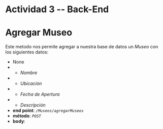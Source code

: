 # Actividad 3 -- Back-End

# **Agregar Museo** 
Este metodo nos permite agregar a nuestra base de datos un *Museo* con los siguientes datos:
  * None
  * * *Nombre*
  * * *Ubicación*
  * * *Fecha de Apertura*
  * * *Descripción*
* **end point**: *`/Museos/agregarMuseos`*
* **método**: *`POST`*
* **body**:  
